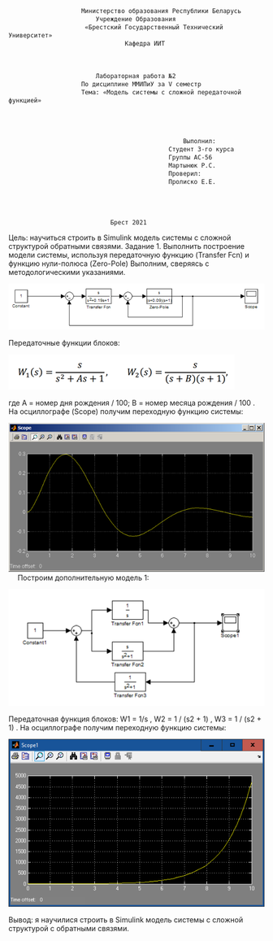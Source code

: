 						Министерство образования Республики Беларусь
							Учреждение Образования
			   		     «Брестский Государственный Технический Университет»
					    		    Кафедра ИИТ



							Лабораторная работа №2
						По дисциплине ММИПиУ за V семестр
						Тема: «Модель системы с сложной передаточной функцией»




													Выполнил:
												Студент 3-го курса
												Группы АС-56
												Мартынюк Р.С.
												Проверил:
												Пролиско Е.Е.




								Брест 2021

Цель:  научиться строить в Simulink модель системы с сложной структурой обратными связями. 
Задание 1. Выполнить построение модели системы, используя передаточную функцию (Transfer Fcn) и функцию нули-полюса (Zero-Pole)
Выполним, сверяясь с методологическими указаниями.

![Screenshot](../src/1.png)
 
Передаточные функции блоков:

![Screenshot](../src/2.png)
 
где А = номер дня рождения / 100; В = номер месяца рождения / 100 .
На осциллографе (Scope) получим переходную функцию системы:

![Screenshot](../src/3.png)
  
Построим дополнительную модель 1:

![Screenshot](../src/4.png)
 
Передаточная функция блоков: 
W1 = 1/s , W2 = 1 / (s2 + 1) ,  W3 = 1 / (s2 + 1) .
На осциллографе получим переходную функцию системы:

![Screenshot](../src/5.png)
 
Вывод: я научилися строить в Simulink модель системы с сложной структурой с обратными связями.
